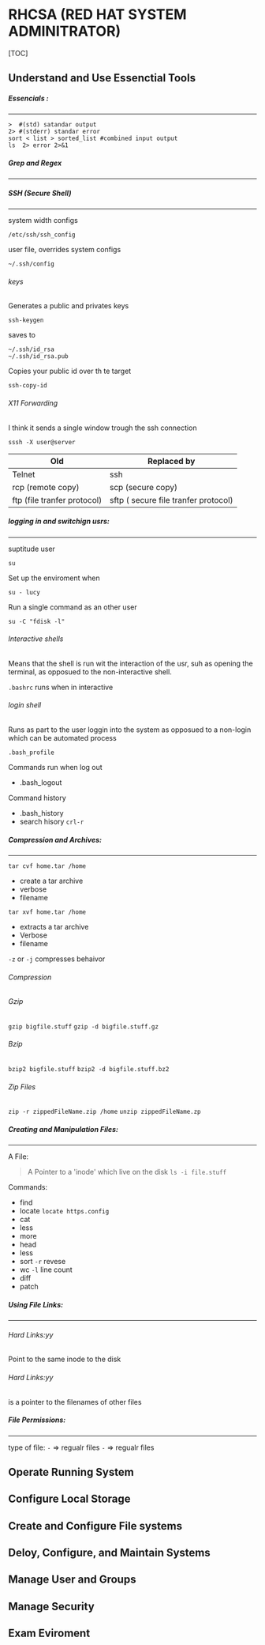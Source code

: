 RHCSA (RED HAT SYSTEM ADMINITRATOR)
=======

[TOC]

Understand and Use Essenctial Tools
------




##### Essencials :
---
	>  #(std) satandar output
    2> #(stderr) standar error
	sort < list > sorted_list #combined input output
    ls  2> error 2>&1

##### Grep and Regex
---
##### SSH (Secure Shell)
---

system width configs

	/etc/ssh/ssh_config

user file, overrides system configs

	~/.ssh/config
###### keys
Generates a public and privates keys

	ssh-keygen

saves to

	~/.ssh/id_rsa
	~/.ssh/id_rsa.pub


Copies your public id over th te target

	ssh-copy-id


###### X11 Forwarding

I think it sends a single window trough the ssh connection

	sssh -X user@server



| Old | Replaced  by |
|-----|-----|
|Telnet | ssh |
|rcp (remote copy) | scp (secure copy)|
|ftp (file tranfer protocol) | sftp  ( secure file tranfer protocol)|


##### logging in and switchign usrs:
---
suptitude user


`su`

Set up the enviroment when

`su - lucy`

Run a single command as an other user

`su -C "fdisk -l" `


###### Interactive shells
Means that the shell is run wit the interaction of the usr, suh as opening the terminal, as opposued to the non-interactive shell.

`.bashrc` runs when in interactive

###### login shell
Runs as part to the user loggin into the system as opposued to a non-login which can be automated process

`.bash_profile`


Commands run when log out
* .bash_logout

Command history
* .bash_history
* search hisory `crl-r`



##### Compression and Archives:
---
`tar cvf home.tar /home`
* create a tar archive
* verbose
* filename

`tar xvf home.tar /home`
* extracts a tar archive
* Verbose
* filename

`-z` or `-j` compresses behaivor

###### Compression
###### Gzip

`gzip bigfile.stuff`
`gzip -d bigfile.stuff.gz`

###### Bzip
`bzip2 bigfile.stuff`
`bzip2 -d bigfile.stuff.bz2`

###### Zip Files
`zip -r zippedFileName.zip /home`
`unzip zippedFileName.zp`

##### Creating and Manipulation Files:
---
A File:

>A Pointer to a 'inode' which live on the disk
>`ls -i file.stuff`

Commands:
* find
* locate
`locate https.config`
* cat
* less
* more
* head
* less
* sort
`-r` revese
* wc
`-l` line count
* diff
* patch


##### Using File Links:
---

###### Hard Links:yy
Point to the same inode to the disk

###### Hard Links:yy
is a pointer to the filenames of other files




##### File Permissions:
---
type of file:
`-` => regualr files
`-` => regualr files



Operate Running System
-----

Configure Local Storage
----

Create and Configure File systems
----

Deloy, Configure, and Maintain Systems
-----


Manage User and Groups
-----


Manage Security
-----

Exam Eviroment
----
